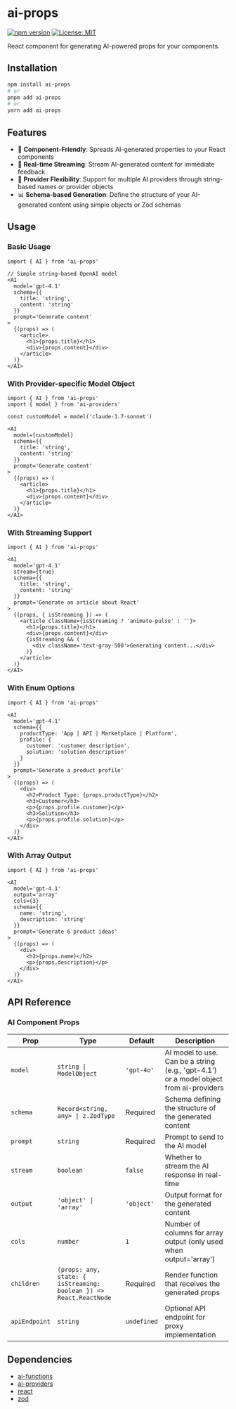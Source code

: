 # ai-props

[![npm version](https://img.shields.io/npm/v/ai-props.svg)](https://www.npmjs.com/package/ai-props)
[![License: MIT](https://img.shields.io/badge/License-MIT-blue.svg)](https://opensource.org/licenses/MIT)

React component for generating AI-powered props for your components.

## Installation

```bash
npm install ai-props
# or
pnpm add ai-props
# or
yarn add ai-props
```

## Features

- 🧩 **Component-Friendly**: Spreads AI-generated properties to your React components
- 🔄 **Real-time Streaming**: Stream AI-generated content for immediate feedback
- 🔌 **Provider Flexibility**: Support for multiple AI providers through string-based names or provider objects
- 📊 **Schema-based Generation**: Define the structure of your AI-generated content using simple objects or Zod schemas

## Usage

### Basic Usage

```tsx
import { AI } from 'ai-props'

// Simple string-based OpenAI model
<AI
  model='gpt-4.1'
  schema={{
    title: 'string',
    content: 'string'
  }}
  prompt='Generate content'
>
  {(props) => (
    <article>
      <h1>{props.title}</h1>
      <div>{props.content}</div>
    </article>
  )}
</AI>
```

### With Provider-specific Model Object

```tsx
import { AI } from 'ai-props'
import { model } from 'ai-providers'

const customModel = model('claude-3.7-sonnet')

<AI
  model={customModel}
  schema={{
    title: 'string',
    content: 'string'
  }}
  prompt='Generate content'
>
  {(props) => (
    <article>
      <h1>{props.title}</h1>
      <div>{props.content}</div>
    </article>
  )}
</AI>
```

### With Streaming Support

```tsx
import { AI } from 'ai-props'

<AI
  model='gpt-4.1'
  stream={true}
  schema={{
    title: 'string',
    content: 'string'
  }}
  prompt='Generate an article about React'
>
  {(props, { isStreaming }) => (
    <article className={isStreaming ? 'animate-pulse' : ''}>
      <h1>{props.title}</h1>
      <div>{props.content}</div>
      {isStreaming && (
        <div className='text-gray-500'>Generating content...</div>
      )}
    </article>
  )}
</AI>
```

### With Enum Options

```tsx
import { AI } from 'ai-props'

<AI
  model='gpt-4.1'
  schema={{
    productType: 'App | API | Marketplace | Platform',
    profile: {
      customer: 'customer description',
      solution: 'solution description'
    }
  }}
  prompt='Generate a product profile'
>
  {(props) => (
    <div>
      <h2>Product Type: {props.productType}</h2>
      <h3>Customer</h3>
      <p>{props.profile.customer}</p>
      <h3>Solution</h3>
      <p>{props.profile.solution}</p>
    </div>
  )}
</AI>
```

### With Array Output

```tsx
import { AI } from 'ai-props'

<AI
  model='gpt-4.1'
  output='array'
  cols={3}
  schema={{
    name: 'string',
    description: 'string'
  }}
  prompt='Generate 6 product ideas'
>
  {(props) => (
    <div>
      <h2>{props.name}</h2>
      <p>{props.description}</p>
    </div>
  )}
</AI>
```

## API Reference

### AI Component Props

| Prop | Type | Default | Description |
|------|------|---------|-------------|
| `model` | `string \| ModelObject` | `'gpt-4o'` | AI model to use. Can be a string (e.g., 'gpt-4.1') or a model object from ai-providers |
| `schema` | `Record<string, any> \| z.ZodType` | Required | Schema defining the structure of the generated content |
| `prompt` | `string` | Required | Prompt to send to the AI model |
| `stream` | `boolean` | `false` | Whether to stream the AI response in real-time |
| `output` | `'object' \| 'array'` | `'object'` | Output format for the generated content |
| `cols` | `number` | `1` | Number of columns for array output (only used when output='array') |
| `children` | `(props: any, state: { isStreaming: boolean }) => React.ReactNode` | Required | Render function that receives the generated props |
| `apiEndpoint` | `string` | `undefined` | Optional API endpoint for proxy implementation |

## Dependencies

- [ai-functions](https://www.npmjs.com/package/ai-functions)
- [ai-providers](https://www.npmjs.com/package/ai-providers)
- [react](https://www.npmjs.com/package/react)
- [zod](https://www.npmjs.com/package/zod)

